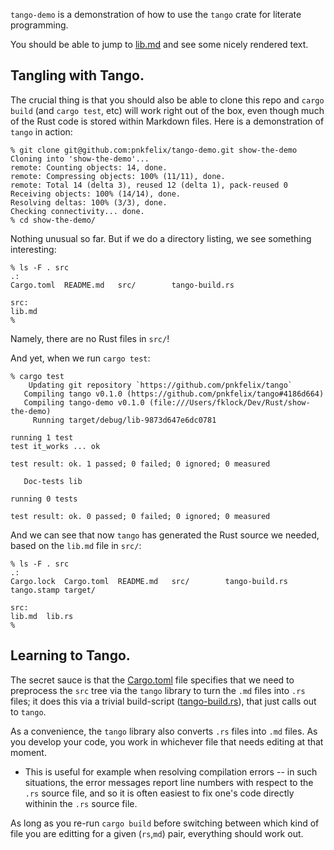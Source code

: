 `tango-demo` is a demonstration of how to use the `tango` crate for
literate programming.

You should be able to jump to [lib.md] and see some nicely rendered text.

[lib.md]: src/lib.md

## Tangling with Tango.

The crucial thing is that you should also be able to clone this repo
and `cargo build` (and `cargo test`, etc) will work right out of the
box, even though much of the Rust code is stored within Markdown
files. Here is a demonstration of `tango` in action:

```
% git clone git@github.com:pnkfelix/tango-demo.git show-the-demo
Cloning into 'show-the-demo'...
remote: Counting objects: 14, done.        
remote: Compressing objects: 100% (11/11), done.        
remote: Total 14 (delta 3), reused 12 (delta 1), pack-reused 0        
Receiving objects: 100% (14/14), done.
Resolving deltas: 100% (3/3), done.
Checking connectivity... done.
% cd show-the-demo/
```

Nothing unusual so far. But if we do a directory listing, we see something interesting:

```
% ls -F . src
.:
Cargo.toml	README.md	src/		tango-build.rs

src:
lib.md
%
```

Namely, there are no Rust files in `src/`!

And yet, when we run `cargo test`:

```
% cargo test
    Updating git repository `https://github.com/pnkfelix/tango`
   Compiling tango v0.1.0 (https://github.com/pnkfelix/tango#4186d664)
   Compiling tango-demo v0.1.0 (file:///Users/fklock/Dev/Rust/show-the-demo)
     Running target/debug/lib-9873d647e6dc0781

running 1 test
test it_works ... ok

test result: ok. 1 passed; 0 failed; 0 ignored; 0 measured

   Doc-tests lib

running 0 tests

test result: ok. 0 passed; 0 failed; 0 ignored; 0 measured
```

And we can see that now `tango` has generated the Rust source we
needed, based on the `lib.md` file in `src/`:

```
% ls -F . src
.:
Cargo.lock	Cargo.toml	README.md	src/		tango-build.rs	tango.stamp	target/

src:
lib.md	lib.rs
%
```

## Learning to Tango.

The secret sauce is that the [Cargo.toml] file specifies that we need
to preprocess the `src` tree via the `tango` library to turn the `.md`
files into `.rs` files; it does this via a trivial build-script
([tango-build.rs]), that just calls out to `tango`.

[Cargo.toml]: Cargo.toml
[tango-build.rs]: tango-build.rs

As a convenience, the `tango` library also converts `.rs` files into
`.md` files. As you develop your code, you work in whichever file that
needs editing at that moment.

 * This is useful for example when resolving compilation errors -- in
   such situations, the error messages report line numbers with
   respect to the `.rs` source file, and so it is often easiest to fix
   one's code directly withinin the `.rs` source file.

As long as you re-run `cargo build` before switching between which
kind of file you are editting for a given (`rs`,`md`) pair, everything
should work out.
